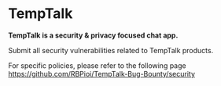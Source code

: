 # TempTalk

**TempTalk is a security & privacy focused chat app.**

Submit all security vulnerabilities related to TempTalk products.

For specific policies, please refer to the following page
https://github.com/RBPioi/TempTalk-Bug-Bounty/security
